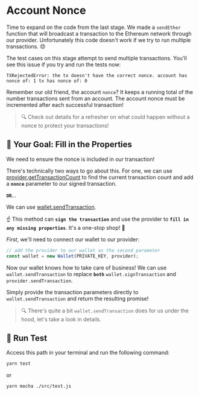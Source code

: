 # Account Nonce

Time to expand on the code from the last stage. We made a `sendEther` function that will broadcast a transaction to the Ethereum network through our provider. Unfortunately this code doesn't work if we try to run multiple transactions. 😞

The test cases on this stage attempt to send multiple transactions. You'll see this issue if you try and run the tests now:

```
TXRejectedError: the tx doesn't have the correct nonce. account has nonce of: 1 tx has nonce of: 0
```

Remember our old friend, the account `nonce`? It keeps a running total of the number transactions sent from an account. The account nonce must be incremented after each successful transaction!

> 🔍 Check out details for a refresher on what could happen without a nonce to protect your transactions!

## 🏁 Your Goal: Fill in the Properties

We need to ensure the nonce is included in our transaction!

There's technically two ways to go about this. For one, we can use [provider.getTransactionCount](https://docs.ethers.org/v5/api/providers/provider/#Provider-getTransactionCount) to find the current transaction count and add a **`nonce`** parameter to our signed transaction.

**`OR`**...

We can use [wallet.sendTransaction](https://docs.ethers.org/v5/api/signer/#Signer-sendTransaction).

☝️ This method can **`sign the transaction`** and use the provider to **`fill in any missing properties`**. It's a one-stop shop! 🏪

_First_, we'll need to connect our wallet to our provider:

```js
// add the provider to our wallet as the second parameter
const wallet = new Wallet(PRIVATE_KEY, provider);
```

Now our wallet knows how to take care of business! We can use `wallet.sendTransaction` to replace **`both`** `wallet.signTransaction` and `provider.sendTransaction`.

Simply provide the transaction parameters directly to `wallet.sendTransaction` and return the resulting promise!

> 🔍 There's quite a bit `wallet.sendTransaction` does for us under the hood, let's take a look in details.

## 🧪 Run Test

Access this path in your terminal and run the following command:

```bash
yarn test
```

or

```bash
yarn mocha ./src/test.js
```
